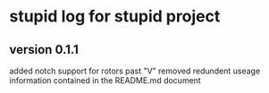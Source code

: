 # stupid log for stupid project

## version 0.1.1

added notch support for rotors past "V"
removed redundent useage information contained in the README.md document
